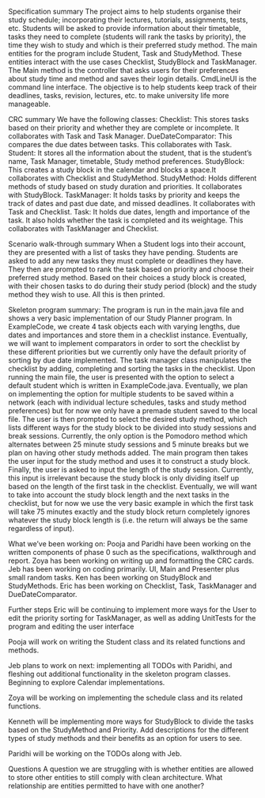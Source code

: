 Specification summary
	The project aims to help students organise their study schedule; incorporating their lectures, tutorials, assignments, tests, etc. Students will be asked to provide information about their timetable, tasks they need to complete (students will rank the tasks by priority), the time they wish to study and which is their preferred study method. The main entities for the program include Student, Task and StudyMethod. These entities interact with the use cases Checklist, StudyBlock and TaskManager. The Main method is the controller that asks users for their preferences about study time and method and saves their login details. CmdLineUI is the command line interface. The objective is to help students keep track of their deadlines, tasks, revision, lectures, etc. to make university life more manageable. 

CRC summary
We have the following classes: 
Checklist: This stores tasks based on their priority and whether they are complete or incomplete. It collaborates with Task and Task Manager.
DueDateComparator: This compares the due dates between tasks. This collaborates with Task.
Student: It stores all the information about the student, that is the student’s name, Task Manager, timetable, Study method preferences.
StudyBlock: This creates a study block in the calendar and blocks a space.It collaborates with Checklist and StudyMethod.
StudyMethod: Holds different methods of study based on study duration and priorities. It collaborates with StudyBlock.
TaskManager: It holds tasks by priority and keeps the track of dates and past due date, and missed deadlines. It collaborates with Task and Checklist.
Task: It holds due dates, length and importance of the task. It also holds whether the task is completed and its weightage. This collaborates with TaskManager and Checklist.

Scenario walk-through summary
When a Student logs into their account, they are presented with a list of tasks they have pending. Students are asked to add any new tasks they must complete or deadlines they have. They then are prompted to rank the task based on priority and choose their preferred study method. Based on their choices a study block is created, with their chosen tasks to do during their study period (block) and the study method they wish to use. All this is then printed.

Skeleton program summary: 
The program is run in the main.java file and shows a very basic implementation of our Study Planner program. In ExampleCode, we create 4 task objects each with varying lengths, due dates and importances and store them in a checklist instance. Eventually, we will want to implement comparators in order to sort the checklist by these different priorities but we currently only have the default priority of sorting by due date implemented. The task manager class manipulates the checklist by adding, completing and sorting the tasks in the checklist. Upon running the main file, the user is presented with the option to select a default student which is written in ExampleCode.java. Eventually, we plan on implementing the option for multiple students to be saved within a network (each with individual lecture schedules, tasks and study method preferences) but for now we only have a premade student saved to the local file. The user is then prompted to select the desired study method, which lists different ways for the study block to be divided into study sessions and break sessions. Currently, the only option is the Pomodoro method which alternates between 25 minute study sessions and 5 minute breaks but we plan on having other study methods added. The main program then takes the user input for the study method and uses it to construct a study block. Finally, the user is asked to input the length of the study session. Currently, this input is irrelevant because the study block is only dividing itself up based on the length of the first task in the checklist. Eventually, we will want to take into account the study block length and the next tasks in the checklist, but for now we use the very basic example in which the first task will take 75 minutes exactly and the study block return completely ignores whatever the study block length is (i.e. the return will always be the same regardless of input). 

What we’ve been working on: 
Pooja and Paridhi have been working on the written components of phase 0 such as the specifications, walkthrough and report. 
Zoya has been working on writing up and formatting the CRC cards. 
Jeb has been working on coding primarily. UI, Main and Presenter plus small random tasks. 
Ken has been working on StudyBlock and StudyMethods. 
Eric has been working on Checklist, Task, TaskManager and DueDateComparator.

Further steps
Eric will be continuing to implement more ways for the User to edit the priority sorting for TaskManager, as well as adding UnitTests for the program and editing the user interface

Pooja will work on writing the Student class and its related functions and methods.

Jeb plans to work on next: implementing all TODOs with Paridhi, and fleshing out additional functionality in the skeleton program classes. Beginning to explore Calendar implementations.

Zoya will be working on implementing the schedule class and its related functions.

Kenneth will be implementing more ways for StudyBlock to divide the tasks based on the StudyMethod and Priority. Add descriptions for the different types of study methods and their benefits as an option for users to see. 

Paridhi will be working on the TODOs along with Jeb. 

Questions
A question we are struggling with is whether entities are allowed to store other entities to still comply with clean architecture. What relationship are entities permitted to have with one another?
